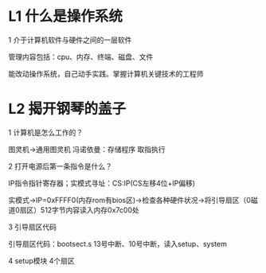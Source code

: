 # L1 什么是操作系统

1 介于计算机软件与硬件之间的一层软件

管理内容包括：cpu、内存、终端、磁盘、文件

能改动操作系统，自己动手实践。掌握计算机关键技术的工程师

# L2 揭开钢琴的盖子

1 计算机是怎么工作的？

图灵机->通用图灵机 冯诺依曼：存储程序 取指执行

2 打开电源后第一条指令是什么？

IP指令指针寄存器；实模式寻址：CS:IP(CS左移4位+IP偏移)

实模式->IP=0xFFFF0(内存rom有bios区)->检查各种硬件状况->将引导扇区（0磁道0扇区）512字节内容读入内存0x7c00处

3 引导扇区代码

引导扇区代码：bootsect.s 13号中断、10号中断，读入setup、system

4 setup模块 4个扇区 